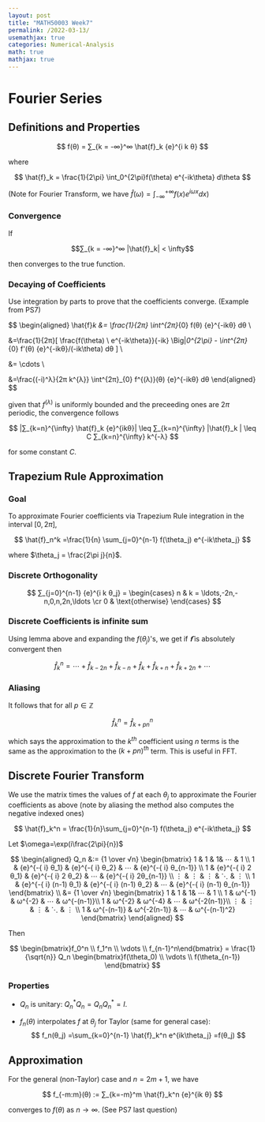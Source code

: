 ```yaml
---
layout: post
title: "MATH50003 Week7"
permalink: /2022-03-13/
usemathjax: true
categories: Numerical-Analysis
math: true
mathjax: true
---  
```


# **Fourier Series**  

## **Definitions and Properties**  

$$
f(θ) = ∑_{k = -∞}^∞ \hat{f}_k {e}^{i k θ}
$$  

where   

$$
\hat{f}_k = \frac{1}{2\pi} \int_0^{2\pi}f(\theta) e^{-ik\theta} d\theta
$$    

(Note for Fourier Transform, we have $\hat{f}(\omega) = \int_{-\infty}^{+\infty} f(x) e^{i\omega x}dx$)  

### **Convergence**  
If  

$$∑_{k = -∞}^∞ |\hat{f}_k| < \infty$$  

then converges to the true function.  


### **Decaying of Coefficients**  

Use integration by parts to prove that the coefficients converge. (Example from PS7)  

$$
\begin{aligned}
\hat{f}_k &= \frac{1}{2π} \int^{2π}_{0} f(θ) {e}^{-ikθ} dθ \\

&=\frac{1}{2π}[ \frac{f(\theta) \ e^{-ik\theta}}{-ik} \Big|_0^{2\pi} - \int^{2π}_{0} f'(θ) {e}^{-ikθ}/(-ik\theta) dθ ] \\

&= \cdots \\

&=\frac{(-i)^λ}{2π k^{λ}} \int^{2π}_{0} f^{(λ)}(θ) {e}^{-ikθ} dθ
\end{aligned}
$$  

given that $f^{(λ)}$ is uniformly bounded and the preceeding ones are $2\pi$ periodic, the convergence follows  

$$
|∑_{k=n}^{\infty} \hat{f}_k {e}^{ikθ}| \leq ∑_{k=n}^{\infty} |\hat{f}_k | \leq C ∑_{k=n}^{\infty} k^{-λ} 
$$  

for some constant $C$.  

## **Trapezium Rule Approximation**   

### **Goal**   

To approximate Fourier coefficients via Trapezium Rule integration in the interval $[0,2\pi]$,  

$$
\hat{f}_n^k =\frac{1}{n} \sum_{j=0}^{n-1} f(\theta_j) e^{-ik\theta_j}
$$  

where $\theta_j = \frac{2\pi j}{n}$.  

### **Discrete Orthogonality**  

$$
∑_{j=0}^{n-1} {e}^{i k θ_j} = \begin{cases} n & k = \ldots,-2n,-n,0,n,2n,\ldots  \cr
0 & \text{otherwise}
\end{cases}
$$  

### **Discrete Coefficients is infinite sum**  

Using lemma above and expanding the $f(\theta_j)$'s, we get if $𝐟̂$ is absolutely convergent then  

$$
\hat{f}_k^n = ⋯ + \hat{f}_{k-2n} + \hat{f}_{k-n} + \hat{f}_k + \hat{f}_{k+n} + \hat{f}_{k+2n} + ⋯
$$  

### **Aliasing**  

It follows that for all $p ∈ ℤ$

$$
\hat{f}_k^n = \hat{f}_{k+pn}^n
$$   

which says the approximation to the $k^{th}$ coefficient using $n$ terms is the same as the approximation to the $(k+pn)^{th}$ term. This is useful in FFT.  


## **Discrete Fourier Transform**  
We use the matrix times the values of $f$ at each $\theta_j$ to approximate the Fourier coefficients as above (note by aliasing the method also computes the negative indexed ones)

$$
\hat{f}_k^n = \frac{1}{n}\sum_{j=0}^{n-1} f(\theta_j) e^{-ik\theta_j}
$$    

Let $\omega=\exp(i\frac{2\pi}{n})$  

$$
\begin{aligned}
Q_n &:= {1 \over √n} \begin{bmatrix} 1 & 1 & 1&  ⋯ & 1 \\
                                    1 & {e}^{-{ i} θ_1} & {e}^{-{ i} θ_2} & ⋯ & {e}^{-{ i} θ_{n-1}} \\
                                    1 & {e}^{-{ i} 2 θ_1} & {e}^{-{ i} 2 θ_2} & ⋯ & {e}^{-{ i} 2θ_{n-1}} \\
                                    ⋮ & ⋮ & ⋮ & ⋱ & ⋮ \\
                                    1 & {e}^{-{ i} (n-1) θ_1} & {e}^{-{ i} (n-1) θ_2} & ⋯ & {e}^{-{ i} (n-1) θ_{n-1}}
\end{bmatrix} \\
&= {1 \over √n} \begin{bmatrix} 1 & 1 & 1&  ⋯ & 1 \\
                                    1 & ω^{-1} & ω^{-2} & ⋯ & ω^{-(n-1)}\\
                                    1 & ω^{-2} & ω^{-4} & ⋯ & ω^{-2(n-1)}\\
                                    ⋮ & ⋮ & ⋮ & ⋱ & ⋮ \\
                                    1 & ω^{-(n-1)} & ω^{-2(n-1)} & ⋯ & ω^{-(n-1)^2}
\end{bmatrix}
\end{aligned}
$$  

Then  

$$
\begin{bmatrix}f_0^n \\ f_1^n \\ \vdots \\ f_{n-1}^n\end{bmatrix} = \frac{1}{\sqrt{n}} Q_n \begin{bmatrix}f(\theta_0) \\ 
                                 \vdots \\
                                 f(\theta_{n-1}) 
                   \end{bmatrix}
$$  

### **Properties**  

- $Q_n$ is unitary: $Q_n^* Q_n = Q_n Q_n^* = I$.  

- $f_n(θ)$ interpolates $f$ at $θ_j$ for Taylor (same for general case):
$$
f_n(θ_j) =\sum_{k=0}^{n-1} \hat{f}_k^n e^{ik\theta_j} =f(θ_j)
$$  

## **Approximation**  

For the general (non-Taylor) case and $n = 2m+1$, we have  

$$
f_{-m:m}(θ) := ∑_{k=-m}^m \hat{f}_k^n {e}^{ik θ}
$$  

converges to $f(θ)$ as $n \rightarrow ∞$. (See PS7 last question)  




